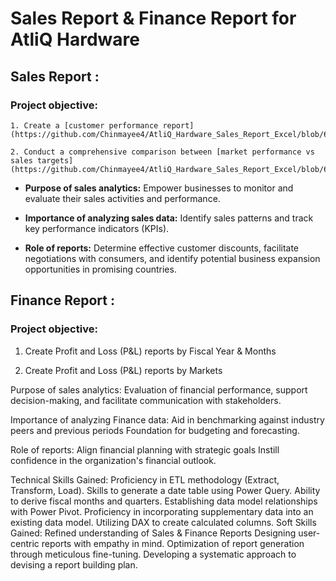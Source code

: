 # Sales Report & Finance Report for AtliQ Hardware
## Sales Report :
 ### Project objective:

    1. Create a [customer performance report](https://github.com/Chinmayee4/AtliQ_Hardware_Sales_Report_Excel/blob/6ac8555f9e0904607574b0ea7e8e5b8296f60dac/Customer%20Performance%20Report.pdf)

    2. Conduct a comprehensive comparison between [market performance vs sales targets](https://github.com/Chinmayee4/AtliQ_Hardware_Sales_Report_Excel/blob/6ac8555f9e0904607574b0ea7e8e5b8296f60dac/Market%20Performance%20vs%20Target%20Report.pdf)

* **Purpose of sales analytics:** Empower businesses to monitor and evaluate their sales activities and performance.

* **Importance of analyzing sales data:** Identify sales patterns and track key performance indicators (KPIs).

* **Role of reports:** Determine effective customer discounts, facilitate negotiations with consumers, and identify potential business expansion opportunities in promising countries.

## Finance Report :
 ### Project objective:

1. Create Profit and Loss (P&L) reports by Fiscal Year & Months

2. Create Profit and Loss (P&L) reports by Markets

Purpose of sales analytics: Evaluation of financial performance, support decision-making, and facilitate communication with stakeholders.

Importance of analyzing Finance data: Aid in benchmarking against industry peers and previous periods Foundation for budgeting and forecasting.

Role of reports: Align financial planning with strategic goals Instill confidence in the organization's financial outlook.

Technical Skills Gained:
 Proficiency in ETL methodology (Extract, Transform, Load).
 Skills to generate a date table using Power Query.
 Ability to derive fiscal months and quarters.
 Establishing data model relationships with Power Pivot.
 Proficiency in incorporating supplementary data into an existing data model.
 Utilizing DAX to create calculated columns.
Soft Skills Gained:
 Refined understanding of Sales & Finance Reports
 Designing user-centric reports with empathy in mind.
 Optimization of report generation through meticulous fine-tuning.
 Developing a systematic approach to devising a report building plan.
